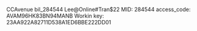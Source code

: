 CCAvenue
bil_284544
Lee@Online#Tran$22
MID: 		    284544
access_code:	AVAM96HK83BN94MANB
Workin key:	    23AA922A82711D538A1ED6BBE222DD01